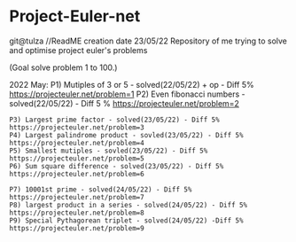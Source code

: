 # Project-Euler-net 
git@tulza
//ReadME creation date 23/05/22 
Repository of me trying to solve and optimise project euler's problems

(Goal solve problem 1 to 100.)

2022 May:
	P1) Mutiples of 3 or 5 - solved(22/05/22) + op - Diff 5%			https://projecteuler.net/problem=1 
	P2) Even fibonacci numbers - solved(22/05/22) - Diff 5 %            https://projecteuler.net/problem=2		
	
	P3) Largest prime factor - solved(23/05/22) - Diff 5%               https://projecteuler.net/problem=3									
	P4) Largest palindrome product - sovled(23/05/22) - Diff 5%         https://projecteuler.net/problem=4									
	P5) Smallest mutiples - sovled(23/05/22) - Diff 5%                  https://projecteuler.net/problem=5 
	P6) Sum square difference - solved(23/05/22) - Diff 5%              https://projecteuler.net/problem=6 		
	
	P7) 10001st prime - solved(24/05/22) - Diff 5%						https://projecteuler.net/problem=7 
	P8) largest product in a series - solved(24/05/22) - Diff 5%        https://projecteuler.net/problem=8   
	P9) Special Pythagorean triplet - solved(24/05/22) -Diff 5%			https://projecteuler.net/problem=9